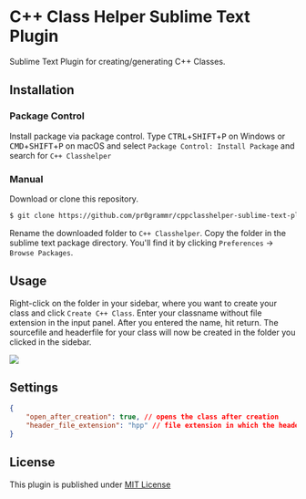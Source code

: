 # C++ Class Helper Sublime Text Plugin

Sublime Text Plugin for creating/generating C++ Classes. 

## Installation

### Package Control
Install package via package control. Type <kbd>CTRL</kbd>+<kbd>SHIFT</kbd>+<kbd>P</kbd> on Windows or <kbd>CMD</kbd>+<kbd>SHIFT</kbd>+<kbd>P</kbd> on macOS and select `Package Control: Install Package` and search for `C++ Classhelper`

### Manual
Download or clone this repository.

```bash
$ git clone https://github.com/pr0grammr/cppclasshelper-sublime-text-plugin.git
```

Rename the downloaded folder to `C++ Classhelper`.
Copy the folder in the sublime text package directory. You'll find it by clicking `Preferences` -> `Browse Packages`. 


## Usage

Right-click on the folder in your sidebar, where you want to create your class and click `Create C++ Class`. Enter your classname without file extension in the input panel. After you entered the name, hit return. The sourcefile and headerfile for your class will now be created in the folder you clicked in the sidebar. 

<img src="https://raw.githubusercontent.com/pr0grammr/cppclasshelper-sublime-text-plugin/master/preview.gif">

## Settings

```json
{
	"open_after_creation": true, // opens the class after creation
	"header_file_extension": "hpp" // file extension in which the headerfile is created (e.g.: hpp or h)
}
```

## License 

This plugin is published under [MIT License](https://github.com/sawzcode/cppclasshelper-sublime-text-plugin/blob/master/LICENSE)


